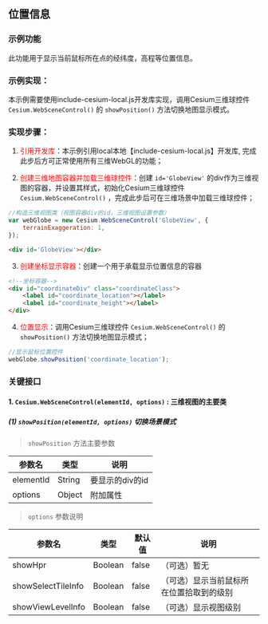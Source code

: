 ## 位置信息

### 示例功能

此功能用于显示当前鼠标所在点的经纬度，高程等位置信息。

### 示例实现：

本示例需要使用include-cesium-local.js开发库实现，调用Cesium三维球控件 `Cesium.WebSceneControl()` 的 `showPosition()` 方法切换地图显示模式。

### 实现步骤：

1. <font color=red>引用开发库</font>：本示例引用local本地【include-cesium-local.js】开发库, 完成此步后方可正常使用所有三维WebGL的功能；

2. <font color=red>创建三维地图容器并加载三维球控件</font>：创建 `id='GlobeView'` 的div作为三维视图的容器，并设置其样式，初始化Cesium三维球控件 `Cesium.WebSceneControl()` ，完成此步后可在三维场景中加载三维球控件；

``` Javascript
//构造三维视图类（视图容器div的id，三维视图设置参数）
var webGlobe = new Cesium.WebSceneControl('GlobeView', {
    terrainExaggeration: 1,
});
```

``` html
<div id='GlobeView'></div>
```

3. <font color=red>创建坐标显示容器</font>：创建一个用于承载显示位置信息的容器

``` html
<!--坐标容器-->
<div id="coordinateDiv" class="coordinateClass">
    <label id="coordinate_location"></label>
    <label id="coordinate_height"></label>
</div>
```

4. <font color=red>位置显示</font>：调用Cesium三维球控件 `Cesium.WebSceneControl()` 的 `showPosition()` 方法切换地图显示模式；

``` Javascript
//显示鼠标位置控件
webGlobe.showPosition('coordinate_location');
```

### 关键接口

#### 1. `Cesium.WebSceneControl(elementId, options)` : 三维视图的主要类

##### (1) `showPosition(elementId, options)` 切换场景模式

> `showPosition` 方法主要参数

|参数名|类型|说明|
|-|-|-|
|elementId|String|要显示的div的id
|options|Object|附加属性|

> `options` 参数说明

|参数名|类型|默认值|说明|
|-|-|-|-|
|showHpr|Boolean|false|（可选）暂无|
|showSelectTileInfo|Boolean|false|（可选）显示当前鼠标所在位置拾取到的级别|
|showViewLevelInfo|Boolean|false|（可选）显示视图级别|
